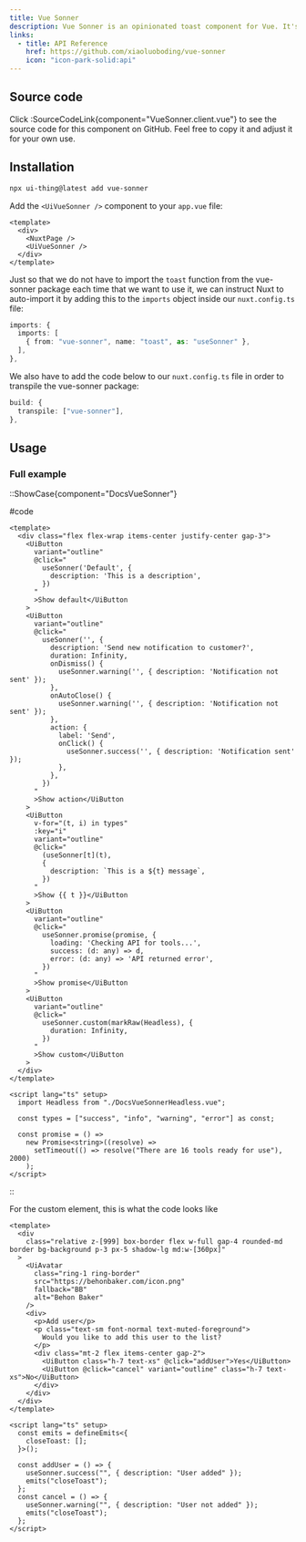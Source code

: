 ```yaml
---
title: Vue Sonner
description: Vue Sonner is an opinionated toast component for Vue. It's customizable, but styled by default. Comes with a swipe to dismiss animation.
links:
  - title: API Reference
    href: https://github.com/xiaoluoboding/vue-sonner
    icon: "icon-park-solid:api"
---
```


## Source code

Click :SourceCodeLink{component="VueSonner.client.vue"} to see the source code for this component on GitHub. Feel free to copy it and adjust it for your own use.

## Installation

```bash
npx ui-thing@latest add vue-sonner
```

Add the `<UiVueSonner />` component to your `app.vue` file:

```vue [app.vue]
<template>
  <div>
    <NuxtPage />
    <UiVueSonner />
  </div>
</template>
```

Just so that we do not have to import the `toast` function from the vue-sonner package each time that we want to use it, we can instruct Nuxt to auto-import it by adding this to the `imports` object inside our `nuxt.config.ts` file:

```ts [nuxt.config.ts]
imports: {
  imports: [
    { from: "vue-sonner", name: "toast", as: "useSonner" },
  ],
},
```

We also have to add the code below to our `nuxt.config.ts` file in order to transpile the vue-sonner package:

```ts [nuxt.config.ts]
build: {
  transpile: ["vue-sonner"],
},
```

## Usage

### Full example

::ShowCase{component="DocsVueSonner"}

#code

```vue [DocsVueSonner.vue]
<template>
  <div class="flex flex-wrap items-center justify-center gap-3">
    <UiButton
      variant="outline"
      @click="
        useSonner('Default', {
          description: 'This is a description',
        })
      "
      >Show default</UiButton
    >
    <UiButton
      variant="outline"
      @click="
        useSonner('', {
          description: 'Send new notification to customer?',
          duration: Infinity,
          onDismiss() {
            useSonner.warning('', { description: 'Notification not sent' });
          },
          onAutoClose() {
            useSonner.warning('', { description: 'Notification not sent' });
          },
          action: {
            label: 'Send',
            onClick() {
              useSonner.success('', { description: 'Notification sent' });
            },
          },
        })
      "
      >Show action</UiButton
    >
    <UiButton
      v-for="(t, i) in types"
      :key="i"
      variant="outline"
      @click="
        (useSonner[t](t),
        {
          description: `This is a ${t} message`,
        })
      "
      >Show {{ t }}</UiButton
    >
    <UiButton
      variant="outline"
      @click="
        useSonner.promise(promise, {
          loading: 'Checking API for tools...',
          success: (d: any) => d,
          error: (d: any) => 'API returned error',
        })
      "
      >Show promise</UiButton
    >
    <UiButton
      variant="outline"
      @click="
        useSonner.custom(markRaw(Headless), {
          duration: Infinity,
        })
      "
      >Show custom</UiButton
    >
  </div>
</template>

<script lang="ts" setup>
  import Headless from "./DocsVueSonnerHeadless.vue";

  const types = ["success", "info", "warning", "error"] as const;

  const promise = () =>
    new Promise<string>((resolve) =>
      setTimeout(() => resolve("There are 16 tools ready for use"), 2000)
    );
</script>
```

::

For the custom element, this is what the code looks like

```vue
<template>
  <div
    class="relative z-[999] box-border flex w-full gap-4 rounded-md border bg-background p-3 px-5 shadow-lg md:w-[360px]"
  >
    <UiAvatar
      class="ring-1 ring-border"
      src="https://behonbaker.com/icon.png"
      fallback="BB"
      alt="Behon Baker"
    />
    <div>
      <p>Add user</p>
      <p class="text-sm font-normal text-muted-foreground">
        Would you like to add this user to the list?
      </p>
      <div class="mt-2 flex items-center gap-2">
        <UiButton class="h-7 text-xs" @click="addUser">Yes</UiButton>
        <UiButton @click="cancel" variant="outline" class="h-7 text-xs">No</UiButton>
      </div>
    </div>
  </div>
</template>

<script lang="ts" setup>
  const emits = defineEmits<{
    closeToast: [];
  }>();

  const addUser = () => {
    useSonner.success("", { description: "User added" });
    emits("closeToast");
  };
  const cancel = () => {
    useSonner.warning("", { description: "User not added" });
    emits("closeToast");
  };
</script>
```
